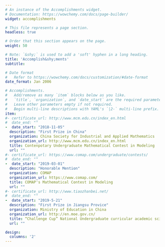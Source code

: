 ```yaml
---
# An instance of the Accomplishments widget.
# Documentation: https://wowchemy.com/docs/page-builder/
widget: accomplishments

# This file represents a page section.
headless: true

# Order that this section appears on the page.
weight: 50

# Note: `&shy;` is used to add a 'soft' hyphen in a long heading.
title: 'Accomplish&shy;ments'
subtitle:

# Date format
#   Refer to https://wowchemy.com/docs/customization/#date-format
date_format: Jan 2006

# Accomplishments.
#   Add/remove as many `item` blocks below as you like.
#   `title`, `organization`, and `date_start` are the required parameters.
#   Leave other parameters empty if not required.
#   Begin multi-line descriptions with YAML's `|2-` multi-line prefix.
item:
#- certificate_url: http://www.mcm.edu.cn/index_en.html
#  date_end: ""
-  date_start: "2018-11-05"
  description: "First Prize in China"
  organization: China Society for Industrial and Applied Mathematics
  organization_url: http://www.mcm.edu.cn/index_en.html
  title: Contenpotary Undergraduate Mathematical Contest in Modeling
  url: ""
#- certificate_url: https://www.comap.com/undergraduate/contests/
#  date_end: ""
-  date_start: "2019-03-01"
  description: "Honorable Mention"
  organization: COMAP
  organization_url: https://www.comap.com/
  title: COMAP's Mathematical Contest in Modeling
  url: ""
#- certificate_url: http://www.tiaozhanbei.net/
#  date_end: ""
-  date_start: "2019-5-21"
  description: "First Prize in Jiangsu Provice"
  organization: Ministry of Education in China
  organization_url: http://en.moe.gov.cn/
  title: “Challenge Cup” National Undergraduate curricular academic scicence and technology works by race
  url: ""

design:
  columns: '2' 
---
```

